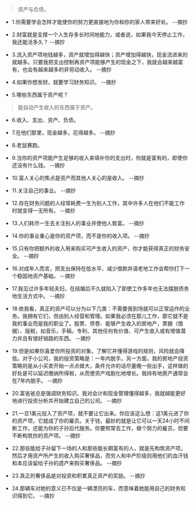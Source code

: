 >资产与负债。

- 1.你需要学会怎样才能使你的努力更直接地为你和你的家人带来好处。 --摘抄

- 2.财富就是支撑一个人生存多长时间地能力，或者说，如果我今天停止工作，我还能活多久？ --摘抄

- 3.流入资产项地钱越多，资产就增加得越快；资产增加得越快，现金流进来的就越多。只要我把支出控制再资产项能够产生的现金之下，我就会越来越富有，也会有越来越多的非劳动收入。 --摘抄

- 4.如果你想发财，就要学习财务知识。 --摘抄

- 5.哪些东西属于资产呢？

>能自动产生收入的东西属于资产。

- 6.收入、支出、资产、负债。

- 7.在他们那里，现金越多，花得越多。 --摘抄

- 8.老鼠赛跑。

- 9.当你的资产项能产生足够的收入来填补你的支出时，你就是富有的，即使你还没有什么钱。 --摘抄

- 10.富人关心的焦点是资产而其他人关心的是收入。 --摘抄

- 11.关注自己的事业。 --摘抄

- 12.存在财务问题的人经常耗费一生为别人工作，其中许多人在他们不能工作时就变得一无所有。 --摘抄

- 13.人们耗尽一生去关注别人的事业并使他人致富。 --摘抄

- 14.你的事业重心是你的资产项，而不是你的收入项。 --摘抄

- 15.只有你把额外的收入用来购买可产生收入的资产，你才能获得真正的财务安全。 --摘抄

- 16.对成年人而言，把支出保持在低水平、减少借款并请老地工作会帮你打下一个稳固地资产基础。 --摘抄

- 17.我见过许多年轻夫妇，在结婚后不久就陷入了即使工作多年也无法摆脱债务地生活方式中。 --摘抄

- 18.依我看，真正的资产可以分为以下几类：不需要我到场就可以正常运作的业务。我拥有它们，但由别人经营和管理。如果我必须在那儿工作，那它就不是我的事业而是我的职业了。股票、债卷、能够产生收入的房地产，票据（借据）、版税，如音乐，手稿，专利、其他任何有价值、可产生收入或有增值潜力并且有很好销路的东西。 --摘抄

- 19.但是如果你喜爱你所投资的对象，了解它并懂得游戏的规则，风险就会降低。对于小公司，我的投资策略是：一年内脱手。另一方面，我的房地产投资策略则是从小买卖开始一点点做大，条件允许的话尽量晚一些出手，这样做的好处是可以延迟缴纳所得税，从而使资产戏剧化地增长。我持有地房产通常会在7年内脱手。 --摘抄

- 20.富爸爸总是强调财务知识。我对会计和现金管理懂得越多，我就越能更好地进行投资分析并开始建立自己的公司。 --摘抄

- 21.一旦1美元投入了资产项，就不要让它出来。你应该这么想：这1美元进了你的资产项，它就成了你的雇员。关于钱，最妙的就是让它可以一天24小时不间断工作，还能为你的子孙后代服务。你要照常去工作，做个努力的雇员，但要不断构筑你的资产项。 --摘抄

- 22.那些能给子孙留下一场的人和那些能长期富有的人，就是先构筑资产项，然后才用资产所产生的收入购买奢侈品，而穷人和中产阶级则用他们的血汗钱和本应该留给子孙的遗产来购买奢侈品。 --摘抄

- 23.真正的奢侈品是对投资和积累真正资产的奖励。 --摘抄

- 24.那辆车对她的意义已不仅是一辆漂亮的车，而意味着她能用自己的财务知识得到它。 --摘抄
